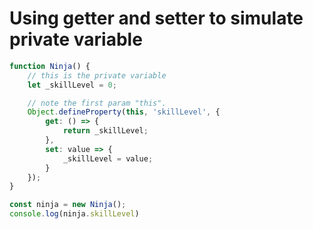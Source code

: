 # Using getter and setter to simulate private variable
```javascript
function Ninja() {
    // this is the private variable
    let _skillLevel = 0;

    // note the first param "this".
    Object.defineProperty(this, 'skillLevel', {
        get: () => {
            return _skillLevel;
        },
        set: value => {
            _skillLevel = value;
        }
    });
}

const ninja = new Ninja();
console.log(ninja.skillLevel)
```